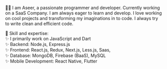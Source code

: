 🙋‍♂️ I am Aseer, a passionate programmer and developer. Currently working on a SaaS Company. I am always eager to learn and develop. I love working on cool projects and transforming my imaginations in to code. I always try to write clean and efficient code.

🎯 Skill and expertise: 
<br>
✨ I primarily work on JavaScript and Dart
<br>
 ✨ Backend:
 Node.js, 
 Express.js
 <br>
 ✨ Frontend:
 React.js, 
 Redux,
 Next.js,
 Less.js,
 Saas,
 <br>
 ✨ Database:
 MongoDB,
 Firebase (BaaS),
 MySQL
 <br>
 ✨ Mobile Development:
 React Native,
 Flutter
